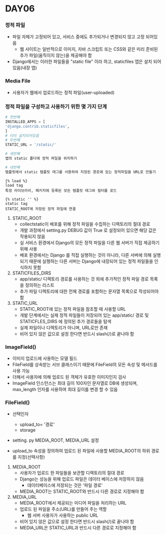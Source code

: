 # DAY06

### 정적 파일

- 파일 자체가 고정되어 있고, 서비스 중에도 추가되거나 변경되지 않고 고정 되어있음
  - 웹 사이트는 일반적으로 이미지, 자바 스크립트 또는 CSS와 같은 미리 준비된 추가 파일(움직이지 않는)을 제공해야 함
- Django에서는 이러한 파일들을 "static file" 이라 하고, staticfiles 앱은 설치 되어 있음(내장 앱)

### Media File

- 사용자가 웹에서 업로드하는 정적 파일(user-uploaded)

### 정적 파일을 구성하고 사용하기 위한 몇 가지 단계

```python
# 첫번째
INSTALLED_APPS = [
'django.contrib.staticfiles',
]
# 이미 설치되어있음
# 두번째
STATIC_URL = '/static/'

# 세번째
앱의 static 폴더에 정적 파일을 위치하기

# 네번째
템플릿에서 static 템플릿 태그를 사용하여 지정된 경로에 있는 정적파일을 URL로 만들기
```

````django
{% load %}
load tag
특정 라이브러리, 패키지에 등록된 모든 템플릿 태그와 필터를 로드

{% static '' %}
static tag
STATIC_ROOT에 저장된 정적 파일에 연결
````

1. STATIC_ROOT
   - collectstatic이 배포를 위해 정적 파일을 수집하는 디렉토리의 절대 경로
   - 개발 과정에서 setting.py DEBUG 값이 True 로 설정되어 있으면 해당 값은 작용되지 않음
   - 실 서비스 환경에서 Django의 모든 정적 파일을 다른 웹 서버가 직접 제공하기 위해 사용
   - 배포 환경에서는 Django 를 직접 실행하는 것이 아니라, 다른 서버에 의해 실행되기 때문에 실행하는 다른 서버는 Django에 내장되어 있는 정적 파일들을 인식하지 못함
2. STATICFILES_DIRS
   - app/static/ 디렉토리 경로를 사용하는 것 외에 추가적인 정적 파일 경로 목록을 정의하는 리스트
   - 추가 파일 디렉토리에 대한 전체 경로를 포함하는 문자열 목록으로 작성되어야 함
3. STATIC_URL
   - STATIC_ROOT에 있는 정적 파일을 참조할 때 사용할 URL
   - 개발 단계에서는 실제 정적 파일들이 저장되어 있는 app/static/ 경로 및 STATICFLES_DIRS 에 정의된 추가 경로들을 탐색
   - 실제 파일이나 디렉토리가 아니며, URL로만 존재
   - 비어 있지 않은 값으로 설정 한다면 반드시 slash(/)로 끝나야 함

### ImageField()

- 이미지 업로드에 사용하는 모델 필드
- FileField를 상속받는 서브 클래스이기 때문에 FileField의 모든 속성 및 메서드를 사용 가능
- 더해서 사용자에 의해 업로드 된 객체가 유효한 이미지인지 검사
- ImageField 인스턴스는 최대 길이 100자인 문자열로 DB에 생성되며, max_length 인자를 사용하여 최대 길이를 변경 할 수 있음

### FileField()

- 선택인자
  - upload_to= '경로' 
  - storage

- setting. py MEDIA_ROOT, MEDIA_URL 설정
- upload_to 속성을 정의하여 업로드 된 파일에 사용할 MEDIA_ROOT의 하위 경로를 지정(선택사항)

1. MEDIA_ROOT
   - 사용자가 업로드 한 파일들을 보관할 디렉토리의 절대 경로
   - Django는 성능을 위해 업로드 파일은 데이터 베이스에 저장하지 않음
     - 데이터베이스에 저장되는 것은 '파일 경로'
   - MEDIA_ROOT는 STATIC_ROOT와 반드시 다른 경로로 지정해야 함
2. MEDIA_URL
   - MEDIA_ROOT에서 제공되는 미디어 파일을 처리하는 URL
   - 업로드 된 파일을 주소(URL)를 만들어 주는 역할
     - 웹 서버 사용자가 사용하는 public URL
   - 비어 있지 않은 값으로 설정 한다면 반드시 slash(/)로 끝나야 함
   - MEDIA_URL은 STATIC_URL과 반드시 다른 경로로 지정해야 함

